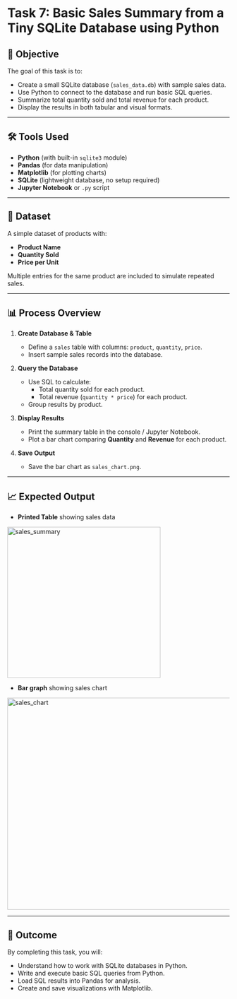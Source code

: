 # Task 7: Basic Sales Summary from a Tiny SQLite Database using Python

## 📌 Objective
The goal of this task is to:
- Create a small SQLite database (`sales_data.db`) with sample sales data.
- Use Python to connect to the database and run basic SQL queries.
- Summarize total quantity sold and total revenue for each product.
- Display the results in both tabular and visual formats.

---

## 🛠 Tools Used
- **Python** (with built-in `sqlite3` module)
- **Pandas** (for data manipulation)
- **Matplotlib** (for plotting charts)
- **SQLite** (lightweight database, no setup required)
- **Jupyter Notebook** or `.py` script

---

## 📂 Dataset
A simple dataset of products with:
- **Product Name**
- **Quantity Sold**
- **Price per Unit**

Multiple entries for the same product are included to simulate repeated sales.

---

## 📊 Process Overview
1. **Create Database & Table**
   - Define a `sales` table with columns: `product`, `quantity`, `price`.
   - Insert sample sales records into the database.

2. **Query the Database**
   - Use SQL to calculate:
     - Total quantity sold for each product.
     - Total revenue (`quantity * price`) for each product.
   - Group results by product.

3. **Display Results**
   - Print the summary table in the console / Jupyter Notebook.
   - Plot a bar chart comparing **Quantity** and **Revenue** for each product.

4. **Save Output**
   - Save the bar chart as `sales_chart.png`.

---

## 📈 Expected Output
- **Printed Table** showing sales data
<img width="347" height="342" alt="sales_summary" src="https://github.com/user-attachments/assets/46b9f432-5775-4255-8114-89266b6bea2e" />

- **Bar graph** showing sales chart
<img width="640" height="480" alt="sales_chart" src="https://github.com/user-attachments/assets/39a96c4e-d97c-4f40-95a6-b1644c8f7f0f" />

---

## 🚀 Outcome
By completing this task, you will:
- Understand how to work with SQLite databases in Python.
- Write and execute basic SQL queries from Python.
- Load SQL results into Pandas for analysis.
- Create and save visualizations with Matplotlib.

